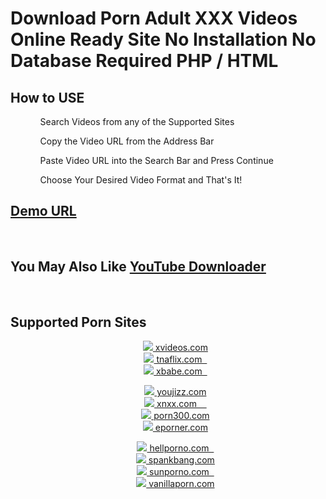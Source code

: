 <h1>Download Porn Adult XXX Videos Online Ready Site No Installation No Database Required PHP / HTML</h1>
<h2>How to USE</h2>
<ul>
  <ol>Search Videos from any of the Supported Sites</ol>
  <ol>Copy the Video URL from the Address Bar</ol>
  <ol>Paste Video URL into the Search Bar and Press Continue</ol>
  <ol>Choose Your Desired Video Format and That's It!</ol>
</ul>

<h2><a href="https://xdownloader.top/" target="_blank">Demo URL</a></h2>
<br>

<h2>You May Also Like <a href="https://github.com/sizzlingkenny/YouTube-Audio-Video-Downloader" target="_blank">YouTube Downloader</a></h2>
<br>

<h2>Supported Porn Sites</h2>
<ul class="col-md-4" style="list-style:none;text-align:center;">
<li><a target="_blank" rel="noopener nofollow" title="Xvideos Video Downloader" href="https://href.li/?https://xvideos.com/"><img src="https://www.google.com/s2/favicons?domain=xvideos.com"> xvideos.com</a></li>
<li><a target="_blank" rel="noopener nofollow" title="TnaFlix Video Downloader" href="https://href.li/?https://tnaflix.com/"><img src="https://www.google.com/s2/favicons?domain=tnaflix.com"> tnaflix.com &nbsp; </a></li>
<li><a target="_blank" rel="noopener nofollow" title="Xbabe Video Downloader" href="https://href.li/?https://xbabe.com/"><img src="https://www.google.com/s2/favicons?domain=xbabe.com"> xbabe.com &nbsp; </a></li>
</ul>
<ul class="col-md-4" style="list-style:none;text-align:center;">
<li><a target="_blank" rel="noopener nofollow" title="Youjizz Video Downloader" href="https://href.li/?https://youjizz.com/"><img src="https://www.google.com/s2/favicons?domain=youjizz.com"> youjizz.com</a></li>
<li><a target="_blank" rel="noopener nofollow" title="Xnxx Video Downloader" href="https://href.li/?https://xnxx.com/"><img src="https://www.google.com/s2/favicons?domain=xnxx.com"> xnxx.com &nbsp; &nbsp; </a></li>
<li><a target="_blank" rel="noopener nofollow" title="Porn300 Video Downloader" href="https://href.li/?https://porn300.com/"><img src="https://www.google.com/s2/favicons?domain=porn300.com"> porn300.com</a></li>
<li><a target="_blank" rel="noopener nofollow" title="Eporner Video Downloader" href="https://href.li/?https://eporner.com/"><img src="https://www.google.com/s2/favicons?domain=eporner.com"> eporner.com</a></li>
</ul>
<ul class="col-md-4" style="list-style:none;text-align:center;">
<li><a target="_blank" rel="noopener nofollow" title="Hellporno Video Downloader" href="https://href.li/?https://hellporno.com/"><img src="https://www.google.com/s2/favicons?domain=hellporno.com"> hellporno.com &nbsp; </a></li>
<li><a target="_blank" rel="noopener nofollow" title="Spankbang Video Downloader" href="https://href.li/?https://spankbang.com/"><img src="https://www.google.com/s2/favicons?domain=spankbang.com"> spankbang.com</a></li>
<li><a target="_blank" rel="noopener nofollow" title="SunPorno Video Downloader" href="https://href.li/?https://sunporno.com/"><img src="https://www.google.com/s2/favicons?domain=sunporno.com"> sunporno.com &nbsp; </a></li>
<li><a target="_blank" rel="noopener nofollow" title="VanillaPorn Video Downloader" href="https://href.li/?https://vanillaporn.com/"><img src="https://www.google.com/s2/favicons?domain=vanillaporn.com"> vanillaporn.com</a></li>
</ul>
<br>
<br>
